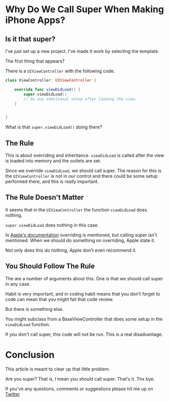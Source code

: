 # Why Do We Call Super When Making iPhone Apps?
## Is it that super?

I've just set up a new project. I've made it work by selecting the template.

The first thing that appears? 

There is a `UIViewController` with the following code.

```swift
class ViewController: UIViewController {

    override func viewDidLoad() {
        super.viewDidLoad()
        // Do any additional setup after loading the view.
    }


}
```

What is that `super.viewDidLoad()` doing there?

## The Rule
This is about overriding and inheritance. `viewDidLoad` is called after the view is loaded into memory and the outlets are set. 

Since we override `viewDidLoad`, we should call super. The reason for this is the `UIViewController` is not in our control and there could be some setup performed there, and this is really important.

## The Rule Doesn't Matter
It seems that in the `UIViewController` the function `viewDidLoad` does nothing.

`super.viewDidLoad` does nothing in this case. 

In [Apple's documentation](https://developer.apple.com/documentation/uikit/uiviewcontroller/1621495-viewdidload) overriding is mentioned, but calling super isn't mentioned. When we should do something on overriding, Apple state it.

Not only does this do nothing, Apple don't even recommend it.

## You Should Follow The Rule
The are a number of arguments about this. One is that we should call super in any case. 

Habit is very important, and in coding habit means that you don't forget to code can mean that you might fail that code review.

But there is something else. 

You might subclass from a BaseViewController that does some setup in the `viewDidLoad` function.

If you don't call super, this code will not be run. This is a real disadvantage. 

# Conclusion
This article is meant to clear up that little problem.

Are you super? That is, I mean you should call super. That's it. Thx bye.

If you've any questions, comments or suggestions please hit me up on [Twitter](https://twitter.com/stevenpcurtis)
